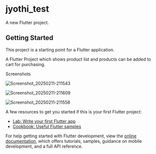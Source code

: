 # jyothi_test

A new Flutter project.

## Getting Started

This project is a starting point for a Flutter application.

A Flutter Project which shows product list and products can be added to cart for purchasing.

Screenshots

![Screenshot_20250211-211543](https://github.com/user-attachments/assets/a915fcbb-31e1-454b-a72b-b6ef51ef2658)

![Screenshot_20250211-211609](https://github.com/user-attachments/assets/859dbf89-7b6d-48df-99fa-0d6b16883e2a)

![Screenshot_20250211-211558](https://github.com/user-attachments/assets/0bae5559-58ec-43f2-b8e5-193abac43e2a)




A few resources to get you started if this is your first Flutter project:

- [Lab: Write your first Flutter app](https://docs.flutter.dev/get-started/codelab)
- [Cookbook: Useful Flutter samples](https://docs.flutter.dev/cookbook)

For help getting started with Flutter development, view the
[online documentation](https://docs.flutter.dev/), which offers tutorials,
samples, guidance on mobile development, and a full API reference.

